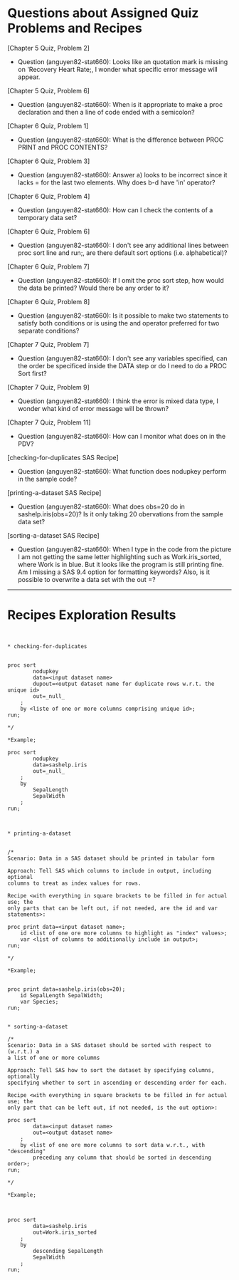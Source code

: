 
# Questions about Assigned Quiz Problems and Recipes



[Chapter 5 Quiz, Problem 2]
* Question (anguyen82-stat660): Looks like an quotation mark is missing on 'Recovery Heart Rate;, I wonder what specific error message will appear.



[Chapter 5 Quiz, Problem 6]
* Question (anguyen82-stat660): When is it appropriate to make a proc declaration and then a line of code ended with a semicolon?



[Chapter 6 Quiz, Problem 1]
* Question (anguyen82-stat660): What is the difference between PROC PRINT and PROC CONTENTS?



[Chapter 6 Quiz, Problem 3]
* Question (anguyen82-stat660): Answer a) looks to be incorrect since it lacks = for the last two elements. Why does b-d have 'in' operator?



[Chapter 6 Quiz, Problem 4]
* Question (anguyen82-stat660): How can I check the contents of a temporary data set?



[Chapter 6 Quiz, Problem 6]
* Question (anguyen82-stat660): I don't see any additional lines between proc sort line and run;, are there default sort options (i.e. alphabetical)?



[Chapter 6 Quiz, Problem 7]
* Question (anguyen82-stat660): If I omit the proc sort step, how would the data be printed? Would there be any order to it?



[Chapter 6 Quiz, Problem 8]
* Question (anguyen82-stat660): Is it possible to make two statements to satisfy both conditions or is using the and operator preferred for two separate
conditions?



[Chapter 7 Quiz, Problem 7]
* Question (anguyen82-stat660): I don't see any variables specified, can the order be specificed inside the DATA step or do I need to do a PROC Sort first?



[Chapter 7 Quiz, Problem 9]
* Question (anguyen82-stat660): I think the error is mixed data type, I wonder what kind of error message will be thrown?



[Chapter 7 Quiz, Problem 11]
* Question (anguyen82-stat660): How can I monitor what does on in the PDV?



[checking-for-duplicates SAS Recipe]
* Question (anguyen82-stat660): What function does nodupkey perform in the sample code?



[printing-a-dataset SAS Recipe]
* Question (anguyen82-stat660): What does obs=20 do in sashelp.iris(obs=20)? Is it only taking 20 obervations from the sample data set?



[sorting-a-dataset SAS Recipe]
* Question (anguyen82-stat660): When I type in the code from the picture I am not getting the same letter highlighting such as Work.iris_sorted,
where Work is in blue. But it looks like the program is still printing fine. Am I missing a SAS 9.4 option for formatting keywords? Also, is it
possible to overwrite a data set with the out =?
***



# Recipes Exploration Results



```SAS


* checking-for-duplicates


proc sort
        nodupkey
        data=<input dataset name>
        dupout=<output dataset name for duplicate rows w.r.t. the unique id>
        out=_null_
    ;
    by <liste of one or more columns comprising unique id>;
run;

*/

*Example;

proc sort
        nodupkey
		data=sashelp.iris
		out=_null_
	;
	by
        SepalLength
		SepalWidth
	;
run;



* printing-a-dataset


/*
Scenario: Data in a SAS dataset should be printed in tabular form

Approach: Tell SAS which columns to include in output, including optional
columns to treat as index values for rows.

Recipe <with everything in square brackets to be filled in for actual use; the
only parts that can be left out, if not needed, are the id and var statements>:

proc print data=<input dataset name>;
    id <list of one ore more columns to highlight as "index" values>;
    var <list of columns to additionally include in output>;
run;

*/

*Example;


proc print data=sashelp.iris(obs=20);
    id SepalLength SepalWidth;
	var Species;
run;


* sorting-a-dataset

/*
Scenario: Data in a SAS dataset should be sorted with respect to (w.r.t.) a
a list of one or more columns

Approach: Tell SAS how to sort the dataset by specifying columns, optionally
specifying whether to sort in ascending or descending order for each.

Recipe <with everything in square brackets to be filled in for actual use; the
only part that can be left out, if not needed, is the out option>:

proc sort
        data=<input dataset name>
        out=<output dataset name>
    ;
    by <list of one ore more columns to sort data w.r.t., with "descending"
        preceding any column that should be sorted in descending order>;
run;

*/

*Example;



proc sort
        data=sashelp.iris
		out=Work.iris_sorted
	;
	by
	    descending SepalLength
		SepalWidth
	;
run;

```
